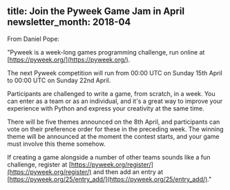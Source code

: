 title: Join the Pyweek Game Jam in April
newsletter_month: 2018-04
---
From Daniel Pope:

"Pyweek is a week-long games programming challenge, run online at
[https://pyweek.org/](https://pyweek.org/).

The next Pyweek competition will run from 00:00 UTC on Sunday 15th April to
00:00 UTC on Sunday 22nd April.

Participants are challenged to write a game, from scratch, in a week. You can
enter as a team or as an individual, and it's a great way to improve your
experience with Python and express your creativity at the same time.

There will be five themes announced on the 8th April, and participants can vote
on their preference order for these in the preceding week. The winning theme
will be announced at the moment the contest starts, and your game must involve
this theme somehow.

If creating a game alongside a number of other teams sounds like a fun
challenge, register at [https://pyweek.org/register/](https://pyweek.org/register/)
and then add an entry at [https://pyweek.org/25/entry_add/](https://pyweek.org/25/entry_add/)."
